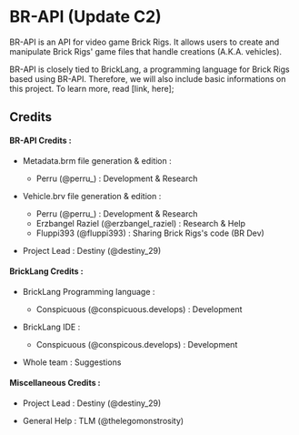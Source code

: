 # BR-API (Update C2)

BR-API is an API for video game Brick Rigs.
It allows users to create and manipulate Brick Rigs' game files that handle creations (A.K.A. vehicles).

BR-API is closely tied to BrickLang, a programming language for Brick Rigs based using BR-API.
Therefore, we will also include basic informations on this project.
To learn more, read [link, here];

## Credits

#### BR-API Credits :

- Metadata.brm file generation & edition :
  - Perru (@perru_) : Development & Research

- Vehicle.brv file generation & edition :
  - Perru (@perru_) : Development & Research
  - Erzbangel Raziel (@erzbangel_raziel) : Research & Help
  - Fluppi393 (@fluppi393) : Sharing Brick Rigs's code (BR Dev)

- Project Lead : Destiny (@destiny_29)

#### BrickLang Credits :

- BrickLang Programming language :
  - Conspicuous (@conspicuous.develops) : Development

- BrickLang IDE :
  - Conspicuous (@conspicous.develops) : Development

 - Whole team : Suggestions

#### Miscellaneous Credits :
 
- Project Lead : Destiny (@destiny_29)

- General Help : TLM (@thelegomonstrosity)